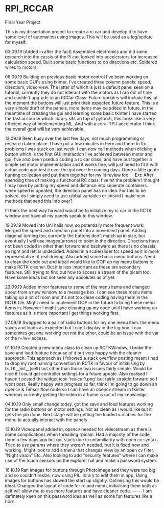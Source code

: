 # RPI_RCCAR
Final Year Project

This is my dissertation project to create a rc car and develop it to have some level of automation using images. This will be used as a log/update for myself.

03.09.19
[Added in after the fact]
Assembled electronics and did some research into the cassis of the Pi car, looked into accelerators for increased calculation speed. Built some basic functions to do directions etc. Soldered wires to motors.

08.09.19
Building on previous basic motor control I've been working on some basic GUI's using tkinter. I've created three column panels: speed, directiom, video view. The latter of which is just a default panel seen on a tutorial, currently they do not interact with the motors as I ran out of time and couldn't upgrade to an RCCar Class. Future updates will include this, at the moment the buttons will just print their expected future feature. This is a very simple draft of the panels, more items may be added in future.
In the meantime of creating the gui and learning some basic tkinter I have started the fast.ai course which library sits on top of pytorch, this looks like a very efficient way of implementing ML. And with a coral TPU accelerator I think the overall goal will be very achievable.

12.09.19
Been busy over the last few days, not much programming or research taken place. I have put a few minutes in here and there to fix problems I was stuck on last week. I can now call methods when clicking a button which is the first GUI interaction I've achieved between motor and gui. I've also been pseduo coding a rc car class, and have put together a simple set motor implementation and it works fine, will just need to fit it with actual code and test it over the gui over the coming days. Done a little quote hunting collection and put them together for my lit review too. 
--Ext: After spending time of making a functional RC class, I've hit the problem I thought I may have by putting my speed and distance into seperate containers. when speed is updated, the direction panel has no idea. For this to be solved, do I simply need to use global variables or should I make new methods that send this info over? 

!!I think the best way forward would be to initialize my rc car in the RCTK window and have all my panels speak to this window.

19.09.19
Moved into Uni halls now, so potentially more frequent work. Merged the speed and direction panel into a movement panel. Adding diagonal turning too, currently the buttons don't match up in size, but eventually I will use images(arrows) to point in the direction. DIrections have not been coded in other than forward and backward as there is no chassis, so right and left is undecided. Added in a scale/slider for speed as it is more representative of real driving. Also added some basic menu buttons. Need to clean the code out and ideall would like to OOP up my menu buttons to make RCTK cleaner. But it is less important as these are secondary features. Still trying to find out how to access a stream of the picam too. Have some ideas but not seen any absolutes as of yet.

23.09.19
Added minor features to some of the menu items and changed about from a new window to a message box. I can see these menu items taking up a lot of room and it's not too clean coding having them in the RCTK file. Might need to implement OOP in the future to bring these menu items in. However I might save cleaning up my code until I have working up features as it is more important I get things working first.

27.09.19
Swapped to a pair of radio buttons for my one menu item. the menu saves and loads as expected but I can't display in the log box. I can sometimes get one working but not the other, could be an issue with the var or the r+/w+ access.

01.10.19
Created a new menu class to clean up RCTKWindow, I broke the save and load feature because of it but very happy with the cleaner approach. This approach as I followed a stack overflow posting meant I had to drop my root naming convention in RCTK in favour of initialising by tk.TK__init__(self) but other than those two issues fairly simple. Would be nice if I could get controller settings for a future update. Also realised I haven't posted the widget icon 'realcar1.png' but fairly straight forward so I wont post. Really happy with progress so far, think I'm going to go down an opencv & Tensor flow route so I can have an opencv stream in tkinter whereas currently getting the video in a frame is out of my knowledge.

04.10.19
Only small change today, got the save and load features working for the radio buttons on motor settings. Not as clean as I would like but it gets the job done. Next stage will be getting the loaded variables for the menu to actually interact with the panels

13.10.19
Videopanel added in, opencv needed for videostream as there is some complications when threading rpicam. Had a majority of the code done a few days ago but got stuck due to unfamiliarity with open cv syntax. Tried to use params where they weren't needed, but it is fixed now and working. Might look to add a menu that changes view by an open cv filter. "Night vision" Etc. Also looking to add "security features" where I can make use of the touch sensors on the explorer hat and make a password system.

16.10.19
Ran images for buttons through PhotoImage and they were too big and so couldn't resize, now using PIL library to edit them in app. Using images for buttons has slowed the start up slightly. Optimising this would be ideal. Changed the layout of code for rc and menu, initialising them both as self will allow me to use more features and have cleaner code.
----- I am definately keen on this password idea as well as some fun features like a horn.
